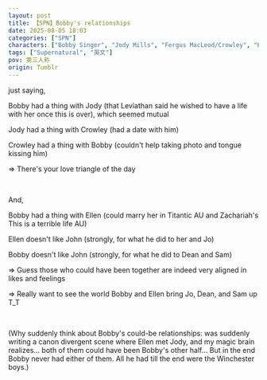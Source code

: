 ```yaml
---
layout: post
title: 【SPN】Bobby's relationships
date: 2025-08-05 18:03
categories: ["SPN"]
characters: ["Bobby Singer", "Jody Mills", "Fergus MacLeod/Crowley", "Ellen Harvelle"]
tags: ["Supernatural", "英文"]
pov: 第三人称
origin: Tumblr
---
```


just saying,

Bobby had a thing with Jody (that Leviathan said he wished to have a life with her once this is over), which seemed mutual

Jody had a thing with Crowley (had a date with him)

Crowley had a thing with Bobby (couldn't help taking photo and tongue kissing him)

=> There's your love triangle of the day

<br>

And,

Bobby had a thing with Ellen (could marry her in Titantic AU and Zachariah's This is a terrible life AU)

Ellen doesn't like John (strongly, for what he did to her and Jo)

Bobby doesn't like John (strongly, for what he did to Dean and Sam)

=> Guess those who could have been together are indeed very aligned in likes and feelings

=> Really want to see the world Bobby and Ellen bring Jo, Dean, and Sam up T_T

<br>

(Why suddenly think about Bobby's could-be relationships: was suddenly writing a canon divergent scene where Ellen met Jody, and my magic brain realizes... both of them could have been Bobby's other half... But in the end Bobby never had either of them. All he had till the end were the Winchester boys.)
